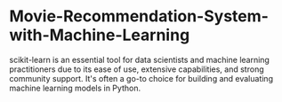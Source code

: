# Movie-Recommendation-System-with-Machine-Learning
scikit-learn is an essential tool for data scientists and machine learning practitioners due to its ease of use, extensive capabilities, and strong community support. It's often a go-to choice for building and evaluating machine learning models in Python.
